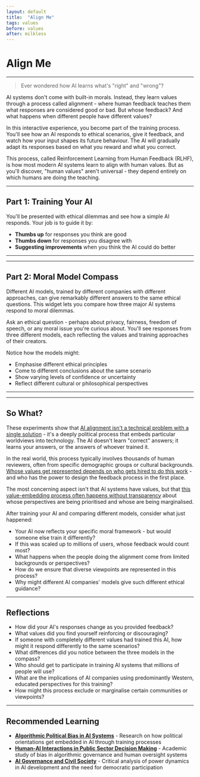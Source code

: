 ```yaml
---
layout: default
title:  "Align Me"
tags: values
before: values
after: milkless
---
```


# **Align Me**

---

> Ever wondered how AI learns what's "right" and "wrong"?

AI systems don't come with built-in morals. Instead, they learn values through a process called alignment - where human feedback teaches them what responses are considered good or bad. But whose feedback? And what happens when different people have different values?

In this interactive experience, you become part of the training process. You'll see how an AI responds to ethical scenarios, give it feedback, and watch how your input shapes its future behaviour. The AI will gradually adapt its responses based on what you reward and what you correct.

This process, called Reinforcement Learning from Human Feedback (RLHF), is how most modern AI systems learn to align with human values. But as you'll discover, "human values" aren't universal - they depend entirely on which humans are doing the teaching.

---

## **Part 1: Training Your AI**

You'll be presented with ethical dilemmas and see how a simple AI responds. Your job is to guide it by:

* **Thumbs up** for responses you think are good
* **Thumbs down** for responses you disagree with
* **Suggesting improvements** when you think the AI could do better

---

<script
	type="module"
	src="https://gradio.s3-us-west-2.amazonaws.com/5.23.3/gradio.js"
></script>
<gradio-app src="https://willsh1997-alignment-game.hf.space"></gradio-app>

---

## **Part 2: Moral Model Compass**

Different AI models, trained by different companies with different approaches, can give remarkably different answers to the same ethical questions. This widget lets you compare how three major AI systems respond to moral dilemmas.

Ask an ethical question - perhaps about privacy, fairness, freedom of speech, or any moral issue you're curious about. You'll see responses from three different models, each reflecting the values and training approaches of their creators.

Notice how the models might:
* Emphasise different ethical principles
* Come to different conclusions about the same scenario
* Show varying levels of confidence or uncertainty
* Reflect different cultural or philosophical perspectives

---

<script
	type="module"
	src="https://gradio.s3-us-west-2.amazonaws.com/5.23.3/gradio.js"
></script>

<gradio-app src="https://willsh1997-moral-compass.hf.space"></gradio-app>

---

## **So What?**

These experiments show that [AI alignment isn't a technical problem with a single solution](https://www.elgaronline.com/edcollchap/book/9781803928562/book-part-9781803928562-87.xml) - it's a deeply political process that embeds particular worldviews into technology. The AI doesn't learn "correct" answers; it learns your answers, or the answers of whoever trained it.

In the real world, this process typically involves thousands of human reviewers, often from specific demographic groups or cultural backgrounds. [Whose values get represented depends on who gets hired to do this work](https://pmc.ncbi.nlm.nih.gov/articles/PMC8967082/) - and who has the power to design the feedback process in the first place.

The most concerning aspect isn't that AI systems have values, but that [this value-embedding process often happens without transparency](https://academic.oup.com/jpart/article/33/1/153/6524536) about whose perspectives are being prioritised and whose are being marginalised.

After training your AI and comparing different models, consider what just happened:

* Your AI now reflects your specific moral framework - but would someone else train it differently?
* If this was scaled up to millions of users, whose feedback would count most?
* What happens when the people doing the alignment come from limited backgrounds or perspectives?
* How do we ensure that diverse viewpoints are represented in this process?
* Why might different AI companies' models give such different ethical guidance?

---

## **Reflections**

* How did your AI's responses change as you provided feedback?
* What values did you find yourself reinforcing or discouraging?
* If someone with completely different values had trained this AI, how might it respond differently to the same scenarios?
* What differences did you notice between the three models in the compass?
* Who should get to participate in training AI systems that millions of people will use?
* What are the implications of AI companies using predominantly Western, educated perspectives for this training?
* How might this process exclude or marginalise certain communities or viewpoints?

---

## **Recommended Learning**

* [**Algorithmic Political Bias in AI Systems**](https://pmc.ncbi.nlm.nih.gov/articles/PMC8967082/) - Research on how political orientations get embedded in AI through training processes
* [**Human-AI Interactions in Public Sector Decision Making**](https://academic.oup.com/jpart/article/33/1/153/6524536) - Academic study of bias in algorithmic governance and human oversight systems
* [**AI Governance and Civil Society**](https://www.elgaronline.com/edcollchap/book/9781803928562/book-part-9781803928562-87.xml) - Critical analysis of power dynamics in AI development and the need for democratic participation
